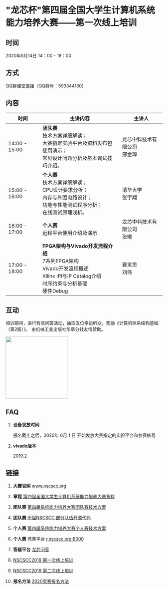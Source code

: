 # "龙芯杯"第四届全国大学生计算机系统能力培养大赛——第一次线上培训

## 时间

2020年5月14日  14：00 - 18：00

## 方式

QQ群课堂直播（QQ群号：593344130）

## 内容

| 时间          | 主讲内容                                                     | 主讲人                           |
| ------------- | ------------------------------------------------------------ | -------------------------------- |
| 14:00 - 15:00 | **团队赛**<br />技术方案详细解读；<br />大赛指定实验平台及资料发布包使用演示；<br />常见设计问题分析及基本调试技巧介绍。 | 龙芯中科技术有限公司<br />邢金璋 |
| 15:00 - 16:00 | **个人赛**<br />技术方案详细解读；<br />CPU设计要求分析；<br />内存与外围电路设计；<br />功能与性能测试程序分析；<br />在线测试原理浅析。 | 清华大学<br />张宇翔             |
| 16:00 - 17:00 | **个人赛**<br />远程平台使用介绍及演示                       | 龙芯中科技术有限公司<br />张曦   |
| 17:00 - 18:00 | **FPGA架构与Vivado开发流程介绍**<br />7系列FPGA架构<br/>Vivado开发流程概述<br/>Xilinx IPI与IP Catalog介绍<br/>时序约束与分析基础<br/>硬件Debug | 赛灵思<br />刘伟                 |

## 互动

培训期间，进行有奖问答活动，抽取五位幸运听众，奖励《计算机体系结构基础（第2版）》。
由机械工业出版社华章分社友情赞助。

<img src="http://images.hzcourse.com/resource/access/L29wZW5yZXNvdXJjZXMvdGVhY2hfZWJvb2svaW1hZ2UvMjAxOC8wOC96aXAvMjc0OTJhZjI2YzZiYWM4NzUwYTZlMDM4YWFiNjhmZDcuanBlZyQyNzQ5MmFmMjZjNmJhYzg3NTBhNmUwMzhhYWI2OGZkNy5qcGVn" width="200px" />

## FAQ

1. **设备发放时间**

   报名截止之后，2020年 6月 1 日 开始发放大赛指定的实验平台和参赛帐号

2. **vivado版本**

   2019.2

## 链接

1. **大赛官网** www.nscscc.org
2. **章程**  [第四届全国大学生计算机系统能力培养大赛章程](http://www.nscscc.org/uploads/soft/200418/1-20041P93R5.docx)

3. **团队赛**  [第四届系统能力培养大赛团队赛技术方案](http://www.nscscc.org/uploads/soft/200418/1-20041P94109.docx)

4. **团队赛** [历届NSCSCC 部分队伍开源代码](http://www.nscscc.org/a/shiyanshebei/2019/0902/59.html)
5. **个人赛** [第四届系统能力培养大赛个人赛技术方案](http://www.nscscc.org/uploads/soft/200418/1-20041P94152.docx)
6. **个人赛** 竞赛平台 [r.nscscc.org:8000](r.nscscc.org:8000)

7. **答疑平台** [龙芯问答](http://ask.loongnix.org/?/topic/%E6%95%99%E8%82%B2%E4%B8%8E%E9%AB%98%E6%A0%A1)
8. [NSCSCC2019 第一次线上培训](https://www.bilibili.com/video/BV124411J7Tu/)
9. [NSCSCC2019 第二次线上培训](https://www.bilibili.com/video/BV1Yt41137y5/)
10. **报名方法** [2020竞赛报名方法](http://www.nscscc.org/a/guanyudasai/2017/0311/13.html)

